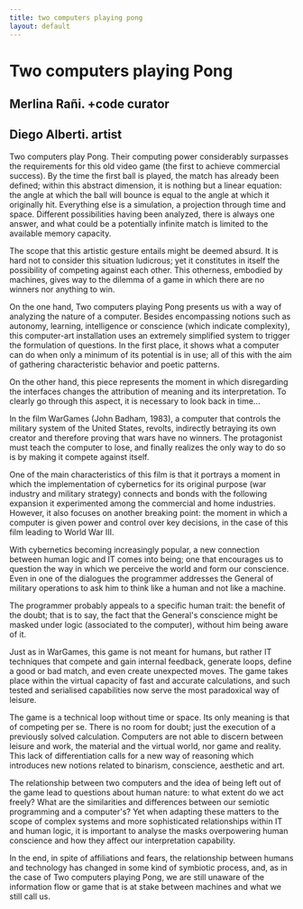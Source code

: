 ```yaml
---
title: two computers playing pong
layout: default
---
```


# Two computers playing Pong
## Merlina Rañi. +code curator
## Diego Alberti. artist

Two computers play Pong. Their computing power considerably surpasses the requirements for this old video game (the first to achieve commercial success). By the time the first ball is played, the match has already been defined; within this abstract dimension, it is nothing but a linear equation: the angle at which the ball will bounce is equal to the angle at which it originally hit. Everything else is a simulation, a projection through time and space. Different possibilities having been analyzed, there is always one answer, and what could be a potentially infinite match is limited to the available memory capacity.

The scope that this artistic gesture entails might be deemed absurd. It is hard not to consider this situation ludicrous; yet it constitutes in itself the possibility of competing against each other. This otherness, embodied by machines, gives way to the dilemma of a game in which there are no winners nor anything to win.

On the one hand, Two computers playing Pong presents us with a way of analyzing the nature of a computer. Besides encompassing notions such as autonomy, learning, intelligence or conscience (which indicate complexity), this computer-art installation uses an extremely simplified system to trigger the formulation of questions. In the first place, it shows what a computer can do when only a minimum of its potential is in use; all of this with the aim of gathering characteristic behavior and poetic patterns.

On the other hand, this piece represents the moment in which disregarding the interfaces changes the attribution of meaning and its interpretation. To clearly go through this aspect, it is necessary to look back in time...

In the film WarGames (John Badham, 1983), a computer that controls the military system of the United States, revolts, indirectly betraying its own creator and therefore proving that wars have no winners. The protagonist must teach the computer to lose, and finally realizes the only way to do so is by making it compete against itself.

One of the main characteristics of this film is that it portrays a moment in which the implementation of cybernetics for its original purpose (war industry and military strategy) connects and bonds with the following expansion it experimented among the commercial and home industries. However, it also focuses on another breaking point: the moment in which a computer is given power and control over key decisions, in the case of this film leading to World War III.

With cybernetics becoming increasingly popular, a new connection between human logic and IT comes into being; one that encourages us to question the way in which we perceive the world and form our conscience. Even in one of the dialogues the programmer addresses the General of military operations to ask him to think like a human and not like a machine.

The programmer probably appeals to a specific human trait: the benefit of the doubt; that is to say, the fact that the General's conscience might be masked under logic (associated to the computer), without him being aware of it.

Just as in WarGames, this game is not meant for humans, but rather IT techniques that compete and gain internal feedback, generate loops, define a good or bad match, and even create unexpected moves. The game takes place within the virtual capacity of fast and accurate calculations, and such tested and serialised capabilities now serve the most paradoxical way of leisure.

The game is a technical loop without time or space. Its only meaning is that of competing per se. There is no room for doubt; just the execution of a previously solved calculation. Computers are not able to discern between leisure and work, the material and the virtual world, nor game and reality. This lack of differentiation calls for a new way of reasoning which introduces new notions related to binarism, conscience, aesthetic and art.

The relationship between two computers and the idea of being left out of the game lead to questions about human nature: to what extent do we act freely? What are the similarities and differences between our semiotic programming and a computer's? Yet when adapting these matters to the scope of complex systems and more sophisticated relationships within IT and human logic, it is important to analyse the masks overpowering human conscience and how they affect our interpretation capability.

In the end, in spite of affiliations and fears, the relationship between humans and technology has changed in some kind of symbiotic process, and, as in the case of Two computers playing Pong, we are still unaware of the information flow or game that is at stake between machines and what we still call us.
